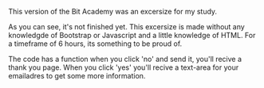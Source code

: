 This version of the Bit Academy was an excersize for my study. 

As you can see, it's not finished yet. This excersize is made without any knowledgde of Bootstrap or Javascript and a little knowledge of HTML. For a timeframe of 6 hours, its something to be proud of.

The code has a function when you click 'no' and send it, you'll recive a thank you page. When you click 'yes' you'll recive a text-area for your emailadres to get some more information.
